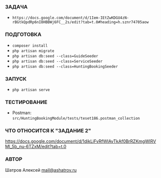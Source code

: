 ### ЗАДАЧА
* `https://docs.google.com/document/d/1Iem-IEtZwKDGU4zN-rBGtkQpdRp6nI8HBBWj6FC__2s/edit?tab=t.0#heading=h.sznr74705aow`

### ПОДГОТОВКА
* `composer install`
* `php artisan migrate`
* `php artisan db:seed --class=GuideSeeder`
* `php artisan db:seed --class=ServiceSeeder`
* `php artisan db:seed --class=HuntingBookingSeeder`

### ЗАПУСК
* `php artisan serve`

### ТЕСТИРОВАНИЕ
* Postman: `src/HuntingBookingModule/tests/teset186.postman_collection`

### ЧТО ОТНОСИТСЯ К "ЗАДАНИЕ 2"
https://docs.google.com/document/d/1dikLiFvRfWIAvTkAf0BrRZKmgWIRVMl_5b_nu-6TZxM/edit?tab=t.0

### АВТОР
Шатров Алексей <mail@ashatrov.ru>
